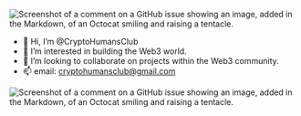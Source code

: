![Screenshot of a comment on a GitHub issue showing an image, added in the Markdown, of an Octocat smiling and raising a tentacle.](https://gateway.pinata.cloud/ipfs/QmanQ4QajrsQ1duqMAQpqN9QTvixYxCftyFnmtZEAcXXWf?_gl=1*1xtd6ii*rs_ga*MjA3NDMyNTU2LjE2ODc2NDIzMzM.*rs_ga_5RMPXG14TE*MTY4NzY0MjMzMy4xLjEuMTY4NzY0MzE4Mi42MC4wLjA.)




- 👋 Hi, I’m @CryptoHumansClub
- 👀 I’m interested in building the Web3 world.
- 💞️ I’m looking to collaborate on projects within the Web3 community.
- 📫 email: cryptohumansclub@gmail.com


![Screenshot of a comment on a GitHub issue showing an image, added in the Markdown, of an Octocat smiling and raising a tentacle.](https://gateway.pinata.cloud/ipfs/QmUfUH4bdRzPpa6fic2DMPgF2C7RobW9e6Lb12tcXBcwcx?_gl=1*1k6jlyk*rs_ga*MjA3NDMyNTU2LjE2ODc2NDIzMzM.*rs_ga_5RMPXG14TE*MTY4NzY0MjMzMy4xLjEuMTY4NzY0Mjc1NC42MC4wLjA.)

<!---
CryptoHumansClub/CryptoHumansClub is a ✨ special ✨ repository because its `README.md` (this file) appears on your GitHub profile.
You can click the Preview link to take a look at your changes.
--->

